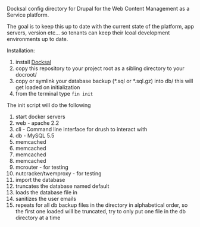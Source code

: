 Docksal config directory for Drupal for the Web Content Management as a Service platform.

The goal is to keep this up to date with the current state of the platform, app servers, version etc... so tenants can keep their lcoal development environments up to date.

Installation:
1. install [Docksal](http://docksal.io/)
1. copy this repository to your project root as a sibling directory to your docroot/
1. copy or symlink your database backup (*.sql or *.sql.gz) into db/ this will get loaded on initialization
1. from the terminal type <code>fin init</code>

The init script will do the following
1. start docker servers
  1. web - apache 2.2
  1. cli - Command line interface for drush to interact with
  1. db - MySQL 5.5
  1. memcached
  1. memcached
  1. memcached
  1. memcached
  1. mcrouter - for testing
  1. nutcracker/twemproxy - for testing
1. import the database 
  1. truncates the database named default
  1. loads the database file in 
  1. sanitizes the user emails
  1. repeats for all db backup files in the directory in alphabetical order, so the first one loaded will be truncated, try to only put one file in the db directory at a time
